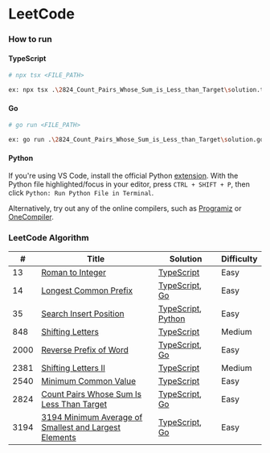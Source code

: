 # LeetCode

### How to run

#### TypeScript

```bash
# npx tsx <FILE_PATH>

ex: npx tsx .\2824_Count_Pairs_Whose_Sum_is_Less_than_Target\solution.ts
```

#### Go

```bash
# go run <FILE_PATH>

ex: go run .\2824_Count_Pairs_Whose_Sum_is_Less_than_Target\solution.go
```

#### Python
If you're using VS Code, install the official Python [extension](https://marketplace.visualstudio.com/items?itemName=ms-python.python). With the Python file highlighted/focus in your editor, press `CTRL + SHIFT + P`, then click `Python: Run Python File in Terminal`.

Alternatively, try out any of the online compilers, such as [Programiz](https://www.programiz.com/python-programming/online-compiler/) or [OneCompiler](https://onecompiler.com/python).

### LeetCode Algorithm

| # | Title | Solution | Difficulty |
| - | - | - | - |
| 13 | [Roman to Integer](https://leetcode.com/problems/roman-to-integer) | [TypeScript](./13_Roman_to_Integer/solution.ts) | Easy |
| 14 | [Longest Common Prefix](https://leetcode.com/problems/longest-common-prefix) | [TypeScript](./14_Longest_Common_Prefix/solution.ts), [Go](./14_Longest_Common_Prefix/solution.go) | Easy |
| 35 | [Search Insert Position](https://leetcode.com/search-insert-position) | [TypeScript](./35_Search_Insert_Position/solution.ts), [Python](./35_Search_Insert_Position/solution.py) | Easy |
| 848 | [Shifting Letters](https://leetcode.com/problems/shifting-letters) | [TypeScript](./848_Shifting_Letters/solution.ts) | Medium |
| 2000 | [Reverse Prefix of Word](https://leetcode.com/problems/reverse-prefix-of-word) | [TypeScript](./2000_Reverse_Prefix_of_Word/solution.ts), [Go](./2000_Reverse_Prefix_of_Word/solution.go) | Easy |
| 2381 | [Shifting Letters II](https://leetcode.com/problems/shifting-letters-ii) | [TypeScript](./2381_Shifting_Letters_II/solution.ts) | Medium |
| 2540 | [Minimum Common Value](https://leetcode.com/problems/minimum-common-value) | [TypeScript](./2540_Minimum_Common_Value/solution.ts) | Easy |
| 2824 | [Count Pairs Whose Sum Is Less Than Target](https://leetcode.com/problems/count-pairs-whose-sum-is-less-than-target) | [TypeScript](./2824_Count_Pairs_Whose_Sum_is_Less_than_Target/solution.ts), [Go](./2824_Count_Pairs_Whose_Sum_is_Less_than_Target/solution.go) | Easy |
| 3194 | [3194 Minimum Average of Smallest and Largest Elements](https://leetcode.com/problems/minimum-average-of-smallest-and-largest-elements) | [TypeScript](./3194_Minimum_Average_of_Smallest_and_Largest_Elements/solution.ts), [Go](./3194_Minimum_Average_of_Smallest_and_Largest_Elements/solution.go) | Easy |
